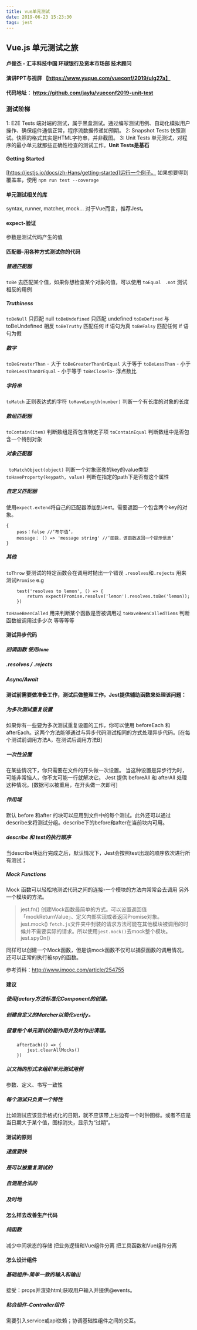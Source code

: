 ```yaml
---
title: vue单元测试
date: 2019-06-23 15:23:30
tags: jest
---
```


## Vue.js 单元测试之旅
<!--more-->
#### 卢俊杰 - 汇丰科技中国 环球银行及资本市场部 技术顾问
#### 演讲PPT与视屏 【https://www.yuque.com/vueconf/2019/ulg27a】
#### 代码地址： https://github.com/jaylu/vueconf2019-unit-test
### 测试阶梯
1: E2E Tests 端对端的测试，属于黑盒测试。通过编写测试用例、自动化模拟用户操作、确保组件通信正常，程序流数据传递如预期。
2: Snapshot Tests 快照测试。快照的格式其实是HTML字符串，并非截图。
3: Unit Tests 单元测试，对程序的最小单元就那些正确性检查的测试工作。**Unit Tests是基石**

#### Getting Started
[https://jestjs.io/docs/zh-Hans/getting-started]运行一个例子。
如果想要得到覆盖率，使用 ```npm run test --coverage```

#### 单元测试相关的库
syntax, runner, matcher, mock...
对于Vue而言，推荐Jest。
#### expect-验证
参数是测试代码产生的值
#### 匹配器-用各种方式测试你的代码

##### 普通匹配器 
```toBe``` 去匹配某个值，如果你想检查某个对象的值，可以使用 ```toEqual```
``` .not``` 测试相反的用例
##### Truthiness 
```toBeNull``` 只匹配 null
```toBeUndefined``` 只匹配 undefined
```toBeDefined``` 与 toBeUndefined 相反
```toBeTruthy``` 匹配任何 if 语句为真
```toBeFalsy``` 匹配任何 if 语句为假
##### 数字
```toBeGreaterThan``` - 大于
```toBeGreaterThanOrEqual``` 大于等于
```toBeLessThan``` - 小于
```toBeLessThanOrEqual``` - 小于等于
```toBeCloseTo```- 浮点数比
##### 字符串
```toMatch``` 正则表达式的字符
```toHaveLength(number)``` 判断一个有长度的对象的长度
##### 数组匹配器
```toContain(item)``` 判断数组是否包含特定子项
```toContainEqual``` 判断数组中是否包含一个特别对象
##### 对象匹配器
``` toMatchObject(object)``` 判断一个对象嵌套的key的value类型
```toHaveProperty(keypath, value)``` 判断在指定的path下是否有这个属性
##### 自定义匹配器
使用```expect.extend```将自己的匹配器添加到Jest。需要返回一个包含两个key的对象。
```
{
    pass：false //‘布尔值’， 
    message： () => 'message string' //‘函数，该函数返回一个提示信息’
}
```
##### 其他
```toThrow``` 要测试的特定函数会在调用时抛出一个错误
```.resolves```和```.rejects``` 用来测试```Promise```
e.g
```
    test('resolves to lemon', () => {
        return expect(Promise.resolve('lemon').resolves.toBe('lemon));
    })
```
```toHaveBeenCalled``` 用来判断某个函数是否被调用过
```toHaveBeenCalledTiems``` 判断函数被调用过多少次
等等等等

#### 测试异步代码
##### 回调函数 使用```done```
##### .resolves / .rejects 
##### Async/Await 

#### 测试前需要做准备工作，测试后做整理工作。Jest提供辅助函数来处理该问题：

##### 为多次测试重复设置
如果你有一些要为多次测试重复设置的工作，你可以使用 beforeEach 和 afterEach。这两个方法能够通过与异步代码测试相同的方式处理异步代码。[在每个测试前调用方法A，在测试后调用方法B]
##### 一次性设置
在某些情况下，你只需要在文件的开头做一次设置。 当这种设置是异步行为时，可能非常恼人，你不太可能一行就解决它。 Jest 提供 beforeAll 和 afterAll 处理这种情况。[数据可以被重用，在开头做一次即可]
##### 作用域
默认 before 和after 的块可以应用到文件中的每个测试。此外还可以通过 describe来将测试分组。describe下的before和after在当前块内可用。
##### describe 和 test的执行顺序
当describe块运行完成之后，默认情况下，Jest会按照test出现的顺序依次进行所有测试；
##### Mock Functions
Mock 函数可以轻松地测试代码之间的连接-一个模块的方法内常常会去调用 另外一个模块的方法。
> jest.fn()
创建Mock函数最简单的方式。可以设置返回值「mockReturnValue」、定义内部实现或者返回Promise对象。
> jest.mock()
```fetch.js```文件夹中封装的请求方法可能在其他模块被调用的时候并不需要实际的请求。所以使用```jest.mock()```去mock整个模块。
> jest.spyOn()

同样可以创建一个Mock函数，但是该mock函数不仅可以捕获函数的调用情况，还可以正常的执行被spy的函数。

参考资料：http://www.imooc.com/article/254755

#### 建议
##### 使用factory方法标准化Component的创建。
##### 创建自定义的Matcher以简化verify。
##### 留意每个单元测试的副作用并及时作出清理。
```
    afterEach(() => {
        jest.clearAllMocks()
    })
```

##### 以文档的形式来组织单元测试用例
参数、定义、书写一致性
##### 每个测试只负责一个特性
比如测试应该显示格式化的日期，就不应该带上左边有一个时钟图标。或者不应是当日期大于某个值，图标消失，显示为“过期”。

#### 测试的原则
##### 速度要快
##### 是可以被重复测试的
##### 自测是合法的
##### 及时地

#### 怎么样去改善生产代码

##### 纯函数
减少中间状态的存储
把业务逻辑和Vue组件分离
把工具函数和Vue组件分离

#### 怎么设计组件
##### 基础组件-简单一致的输入和输出
接受：props并渲染html;获取用户输入并提供@events。
##### 粘合组件-Controller组件
需要引入service或api依赖；协调基础性组件之间的交互。




